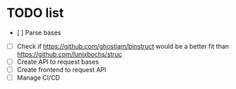 # TODO list

- [ ] Parse bases
- [ ] Check if https://github.com/ghostiam/binstruct would be a better fit than https://github.com/lunixbochs/struc
- [ ] Create API to request bases
- [ ] Create frontend to request API
- [ ] Manage CI/CD
